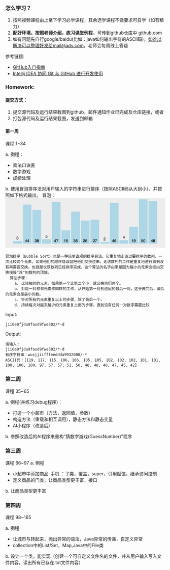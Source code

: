 ### 怎么学习？
1. 按照视频课程由上至下学习必学课程，其余选学课程不做要求可自学（如有精力）
2. **配好环境，按照老师介绍，练习课堂例程**。可传到github仓库中 github.com
3. 如有问题先自行google/baidu(比如：java如何输出字符的ASCII码)，如难以解决可以整理好发给mail@adv.com，老师会每周线上答疑

参考链接:
- [GitHub入门指南](https://zhuanlan.zhihu.com/p/337959303)
- [Intellij IDEA 协同 Git 与 GitHub 进行开发使用](https://www.jianshu.com/p/ea1703adf5cc)

### Homework:
#### 提交方式：
1. 提交源代码及运行结果截图到github，邮件通知作业已完成及仓库链接，或者
2. 打包源代码及运行结果截图，发送到邮箱

#### 第一周
课程 1~34

a. 例程：
- 乘法口诀表
- 数字游戏
- 成绩处理

b. 使用冒泡排序法对用户输入的字符串进行排序（按照ASCII码从大到小），并按照如下格式输出。
冒泡：
![](./assets/bubbleSort.gif)
```
冒泡排序（Bubble Sort）也是一种简单直观的排序算法。它重复地走访过要排序的数列，一次比较两个元素，如果他们的顺序错误就把他们交换过来。走访数列的工作是重复地进行直到没有再需要交换，也就是说该数列已经排序完成。这个算法的名字由来是因为越小的元素会经由交换慢慢"浮"到数列的顶端。
  算法步骤：
    a. 比较相邻的元素。如果第一个比第二个小，就交换他们两个。
    b. 对每一对相邻元素作同样的工作，从开始第一对到结尾的最后一对。这步做完后，最后的元素会是最小的数。
    c. 针对所有的元素重复以上的步骤，除了最后一个。
    d. 持续每次对越来越少的元素重复上面的步骤，直到没有任何一对数字需要比较
```

Input:
```
jii0e0fjdu9fasd9fwe302/*-d
```

Output:
```
请输入：
jii0e0fjdu9fasd9fwe302/*-d
有序字符串：wusjjiifffeeddda9932000/-*
ASCII码：[119, 117, 115, 106, 106, 105, 105, 102, 102, 102, 101, 101, 100, 100, 100, 97, 57, 57, 51, 50, 48, 48, 48, 47, 45, 42]
```

### 第二周
课程 35~65

a. 例程(并练习debug程序)：
- 打造一个小超市（方法，返回值，参数）
- 构造方法（重载和相互调用），静态方法和静态变量
- AI小程序（改造后）

b. 参照改造后的AI程序来重构“猜数字游戏(GuessNumber)”程序

### 第三周
课程 66~97
a. 例程
- 小超市中添加商品-手机 ：子类，覆盖，super，引用赋值，继承访问控制
- 定义商品的门类，让商品类型更丰富，接口

b. 让商品类型更丰富

### 第四周
课程 98~165

a. 例程
- 让城市与转起来，抛出异常的语法，Java异常的传递，自定义异常
- collection中的List/Set，Map,Java中的File类

b. 设计一个类，能实现（创建一个可自定义文件名的文件，并从用户输入写入文件内容，读出所有已存在.txt文件内容）